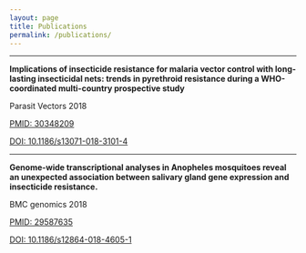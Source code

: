 ```yaml
---
layout: page
title: Publications
permalink: /publications/
---
```


---

**Implications of insecticide resistance for malaria vector control with long-lasting insecticidal nets: trends in pyrethroid resistance during a WHO-coordinated multi-country prospective study**

Parasit Vectors 2018 

[PMID: 30348209](https://www.ncbi.nlm.nih.gov/pubmed/30348209)

[DOI: 10.1186/s13071-018-3101-4](https://doi.org/10.1186/s13071-018-3101-4)

---

**Genome-wide transcriptional analyses in Anopheles mosquitoes reveal an unexpected association between salivary gland gene expression and insecticide resistance.**

BMC genomics 2018

[PMID: 29587635](https://www.ncbi.nlm.nih.gov/pubmed/29587635)

[DOI: 10.1186/s12864-018-4605-1](https://doi.org/10.1186/s12864-018-4605-1)
